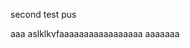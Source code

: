


                                         


second test pus

aaa
aslklkvfaaaaaaaaaaaaaaaaa
aaaaaaa
